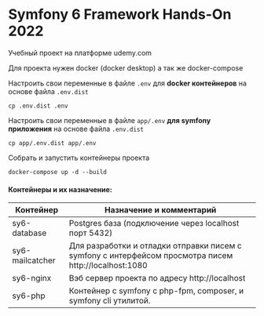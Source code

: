 # Symfony 6 Framework Hands-On 2022

Учебный проект на платформе udemy.com

Для проекта нужен docker (docker desktop) а так же docker-compose

Настроить свои переменные в файле `.env` для **docker  контейнеров** на основе файла `.env.dist` 
```shell
cp .env.dist .env
```

Настроить свои переменные в файле `app/.env` **для symfony приложения** на основе файла `.env.dist` 
```shell
cp app/.env.dist app/.env
```


Собрать и запустить контейнеры проекта
```shell
docker-compose up -d --build
```
#### Контейнеры и их назначение:

|Контейнер| Назначение и комментарий|
|---------|-------------------------|
|sy6-database| Postgres база (подключение через localhost порт 5432)
|sy6-mailcatcher| Для разработки и отладки отправки писем с symfony с интерфейсом просмотра писем http://localhost:1080
|sy6-nginx | Вэб сервер проекта по адресу http://localhost
|sy6-php| Контейнер с symfony с php-fpm, composer, и symfony cli утилитой.
